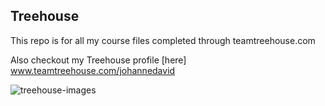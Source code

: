 ## Treehouse

This repo is for all my course files completed through teamtreehouse.com

Also checkout my Treehouse profile [here] www.teamtreehouse.com/johannedavid

![treehouse-images](https://user-images.githubusercontent.com/31213451/75121133-30460b00-565f-11ea-88b8-5af37ddf2e0e.jpg)

